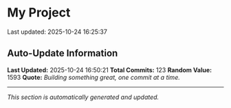 # My Project


Last updated: 2025-10-24 16:25:37


































































































































































































































































































































































































































































































































## Auto-Update Information

**Last Updated:** 2025-10-24 16:50:21
**Total Commits:** 123
**Random Value:** 1593
**Quote:** _Building something great, one commit at a time._

---
_This section is automatically generated and updated._